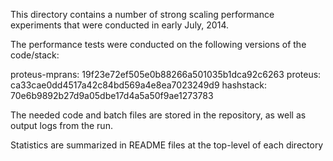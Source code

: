 This directory contains a number of strong scaling performance experiments that were conducted in early July, 2014.

The performance tests were conducted on the following versions of the code/stack:

proteus-mprans: 19f23e72ef505e0b88266a501035b1dca92c6263
proteus: ca33cae0dd4517a42c84bd569a4e8ea7023249d9
hashstack: 70e6b9892b27d9a05dbe17d4a5a50f9ae1273783

The needed code and batch files are stored in the repository, as well as output logs from the run.

Statistics are summarized in README files at the top-level of each directory